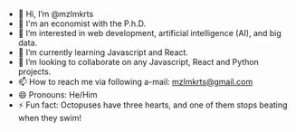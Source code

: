 - 👋 Hi, I’m @mzlmkrts
- 👀 I'm an economist with the P.h.D.
- 👀 I’m interested in web development, artificial intelligence (AI), and big data.
- 🌱 I’m currently learning Javascript and React.
- 💞️ I’m looking to collaborate on any Javascript, React and Python projects.
- 📫 How to reach me via following a-mail: mzlmkrts@gmail.com
- 😄 Pronouns: He/Him
- ⚡ Fun fact: Octopuses have three hearts, and one of them stops beating when they swim!

<!---
mzlmkrts/mzlmkrts is a ✨ special ✨ repository because its `README.md` (this file) appears on your GitHub profile.
You can click the Preview link to take a look at your changes.
--->
